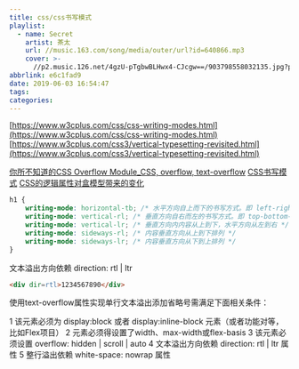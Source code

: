```yaml
---
title: css/css书写模式
playlist:
  - name: Secret
    artist: 茶太
    url: //music.163.com/song/media/outer/url?id=640866.mp3
    cover: >-
      //p2.music.126.net/4gzU-pTgbwBLHwx4-CJcgw==/903798558032135.jpg?param=90y90
abbrlink: e6c1fad9
date: 2019-06-03 16:54:47
tags:
categories:
---
```


[https://www.w3cplus.com/css/css-writing-modes.html](https://www.w3cplus.com/css/css-writing-modes.html)
[https://www.w3cplus.com/css3/vertical-typesetting-revisited.html](https://www.w3cplus.com/css3/vertical-typesetting-revisited.html)

<!-- more -->

[你所不知道的CSS Overflow Module_CSS, overflow, text-overflow](https://www.w3cplus.com/css/css-overflow-module.html)
[CSS书写模式](https://www.w3cplus.com/css/css-writing-modes.html)
[CSS的逻辑属性对盒模型带来的变化](https://www.w3cplus.com/css3/vertical-typesetting-revisited.html)

```css
h1 { 
    writing-mode: horizontal-tb; /* 水平方向自上而下的书写方式。即 left-right-top-bottom */
    writing-mode: vertical-rl; /* 垂直方向自右而左的书写方式。即 top-bottom-right-left */
    writing-mode: vertical-lr; /* 垂直方向内内容从上到下，水平方向从左到右 */
    writing-mode: sideways-rl; /* 内容垂直方向从上到下排列 */
    writing-mode: sideways-lr; /* 内容垂直方向从下到上排列 */
}
```

文本溢出方向依赖 direction: rtl | ltr
```html
<div dir=rtl>1234567890</div>
```

使用text-overflow属性实现单行文本溢出添加省略号需满足下面相关条件：

1 该元素必须为 display:block 或者 display:inline-block 元素（或者功能对等，比如Flex项目）
2 元素必须得设置了width、max-width或flex-basis
3 该元素必须设置 overflow: hidden | scroll | auto
4 文本溢出方向依赖 direction: rtl | ltr 属性
5 整行溢出依赖 white-space: nowrap 属性
